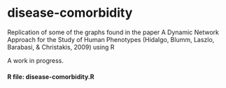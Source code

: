 # disease-comorbidity

Replication of some of the graphs found in the paper A Dynamic Network Approach for the Study of Human
Phenotypes (Hidalgo, Blumm, Laszlo, Barabasi, & Christakis, 2009) using R

A work in progress.

#### R file: disease-comorbidity.R
